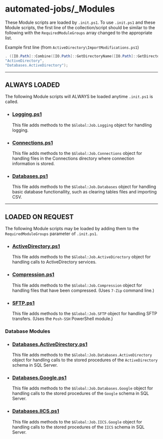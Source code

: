 # automated-jobs/_Modules

These Module scripts are loaded by `.init.ps1`. To use `.init.ps1` and these Module scripts, the first line of the collection/script should be similar to the following with the `RequiredModuleGroups` array changed to the appropriate list.

Example first line (from `ActiveDirectory\ImportModifications.ps1`)
```powershell
. ([IO.Path]::Combine([IO.Path]::GetDirectoryName([IO.Path]::GetDirectoryName($PSCommandPath)), ".init.ps1")) -RequiredModuleGroups @(
"ActiveDirectory",
"Databases.ActiveDirectory");
```

---
## ALWAYS LOADED
The following Module scripts will ALWAYS be loaded anytime `.init.ps1` is called.

- ### [Logging.ps1](Logging.md)
    This file adds methods to the `$Global:Job.Logging` object for handling logging.
- ### [Connections.ps1](Connections.md)
    This file adds methods to the `$Global:Job.Connections` object for handling files in the Connections directory where connection information is stored.
- ### [Databases.ps1](Databases.md)
    This file adds methods to the `$Global:Job.Databases` object for handling basic database functionallity, such as clearing tables files and importing CSV.

---
## LOADED ON REQUEST
The following Module scripts may be loaded by adding them to the `RequiredModuleGroups` parameter of `.init.ps1`.

- ### [ActiveDirectory.ps1](ActiveDirectory.md)
    This file adds methods to the `$Global:Job.ActiveDirectory` object for handling calls to ActiveDirectory services.
- ### [Compression.ps1](Compression.md)
    This file adds methods to the `$Global:Job.Compression` object for handling files that have been compressed. (Uses `7-Zip` command line.)
- ### [SFTP.ps1](SFTP.md)
    This file adds methods to the `$Global:Job.SFTP` object for handling SFTP transfers. (Uses the `Posh-SSH` PowerShell module.)

### Database Modules
- ### [Databases.ActiveDirectory.ps1](Databases.ActiveDirectory.md)
    This file adds methods to the `$Global:Job.Databases.ActiveDirectory` object for handling calls to the stored procedures of the `ActiveDirectory` schema in SQL Server.
- ### [Databases.Google.ps1](Databases.Google.md)
    This file adds methods to the `$Global:Job.Databases.Google` object for handling calls to the stored procedures of the `Google` schema in SQL Server.
- ### [Databases.IICS.ps1](Databases.IICS.md)
    This file adds methods to the `$Global:Job.IICS.Google` object for handling calls to the stored procedures of the `IICS` schema in SQL Server.
